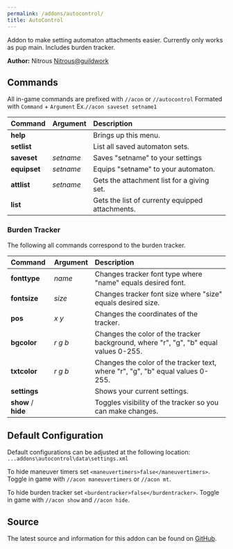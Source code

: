 ```yaml
---
permalink: /addons/autocontrol/
title: AutoControl
---
```


Addon to make setting automaton attachments easier. Currently only works as pup main. Includes burden tracker.

**Author:** Nitrous [Nitrous@guildwork](http://guildwork.com/users/ntrous24)

## Commands

All in-game commands are prefixed with `//acon` or `//autocontrol`
Formated with `Command` + `Argument` Ex.`//acon saveset setname1` 

|Command                |Argument                |Description|
|:---|:---|:---|
|**help**               |                        |Brings up this menu.|
|**setlist**            |                        |List all saved automaton sets.|
|**saveset**            |*setname*           |Saves "setname" to your settings|
|**equipset**           |*setname*           |Equips "setname" to your automaton.|
|**attlist**            |*setname*             |Gets the attachment list for a giving set.|
|**list**               |                        |Gets the list of currenty equipped attachments.|

### Burden Tracker

The following all commands correspond to the burden tracker.

|Command                |Argument                |Description|
|:---|:---|:---|
|**fonttype**           |*name*              |Changes tracker font type where "name" equals desired font.|
|**fontsize**           |*size*              |Changes tracker font size where "size" equals desired size.|
|**pos**                |*x* *y*             |Changes the coordinates of the tracker.|
|**bgcolor**            |*r* *g* *b*         |Changes the color of the tracker background, where "r", "g", "b" equal values 0-255.|
|**txtcolor**           |*r* *g* *b*         |Changes the color of the tracker text, where "r", "g", "b" equal values 0-255.|
|**settings**           |                        |Shows your current settings.|
|**show** / **hide**    |                        |Toggles visibility of the tracker so you can make changes.|

## Default Configuration

Default configurations can be adjusted at the following location: `...addons\autocontrol\data\settings.xml`

To hide maneuver timers set `<maneuvertimers>false</maneuvertimers>`. Toggle in game with `//acon maneuvertimers` or `//acon mt`.

To hide burden tracker set `<burdentracker>false</burdentracker>`. Toggle in game with `//acon show` and `//acon hide`.

## Source
The latest source and information for this addon can be found on [GitHub](https://github.com/Windower/Lua/tree/live/addons/autocontrol).
